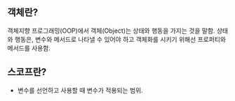 ## 객체란?
<p> 객체지향 프로그래밍(OOP)에서 객체(Object)는 상태와 행동을 가지는 것을 말함.
상태와 행동은, 변수와 메서드로 나타낼 수 있어야 하고
객체화를 시키기 위해선 프로퍼티와 메서드를 사용함. </p>

## 스코프란?
* 변수를 선언하고 사용할 때 변수가 적용되는 범위.